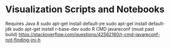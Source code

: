 # Visualization Scripts and Notebooks
Requires Java 8
sudo apt-get install default-jre
sudo apt-get install default-jdk
sudo apt-get install r-base-dev
sudo R CMD javareconf (must past build)
https://stackoverflow.com/questions/42562160/r-cmd-javareconf-not-finding-jni-h